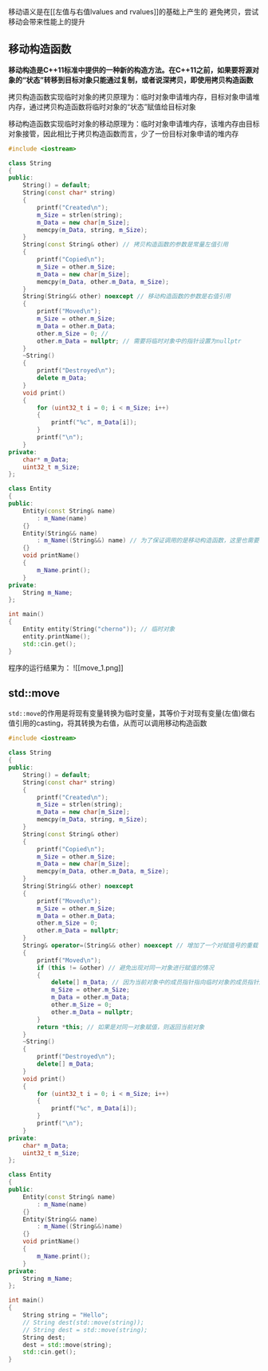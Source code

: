 
移动语义是在[[左值与右值lvalues and rvalues]]的基础上产生的
避免拷贝，尝试移动会带来性能上的提升
## 移动构造函数

**移动构造是C++11标准中提供的一种新的构造方法。在C++11之前，如果要将源对象的“状态”转移到目标对象只能通过复制，或者说深拷贝，即使用拷贝构造函数**

拷贝构造函数实现临时对象的拷贝原理为：临时对象申请堆内存，目标对象申请堆内存，通过拷贝构造函数将临时对象的“状态”赋值给目标对象

移动构造函数实现临时对象的移动原理为：临时对象申请堆内存，该堆内存由目标对象接管，因此相比于拷贝构造函数而言，少了一份目标对象申请的堆内存

```c++
#include <iostream>

class String
{
public:
	String() = default;
	String(const char* string) 
	{
		printf("Created\n");
		m_Size = strlen(string);
		m_Data = new char[m_Size];
		memcpy(m_Data, string, m_Size);
	}
	String(const String& other) // 拷贝构造函数的参数是常量左值引用
	{
		printf("Copied\n");
		m_Size = other.m_Size;
		m_Data = new char[m_Size];
		memcpy(m_Data, other.m_Data, m_Size);
	}
	String(String&& other) noexcept // 移动构造函数的参数是右值引用
	{
		printf("Moved\n");
		m_Size = other.m_Size;
		m_Data = other.m_Data;
		other.m_Size = 0; //
		other.m_Data = nullptr; // 需要将临时对象中的指针设置为nullptr
	}
	~String()
	{
		printf("Destroyed\n");
		delete m_Data;
	}
	void print()
	{
		for (uint32_t i = 0; i < m_Size; i++)
		{
			printf("%c", m_Data[i]);
		}
		printf("\n");
	}
private:
	char* m_Data;
	uint32_t m_Size;
};

class Entity
{
public:
	Entity(const String& name)
		: m_Name(name)
	{}
	Entity(String&& name)
		: m_Name((String&&) name) // 为了保证调用的是移动构造函数，这里也需要使用右值引用
	{}
	void printName()
	{
		m_Name.print();
	}
private:
	String m_Name;
};

int main()
{
	Entity entity(String("cherno")); // 临时对象
	entity.printName();
	std::cin.get();
} 
```

程序的运行结果为：
![[move_1.png]]
## std::move
```std::move```的作用是将现有变量转换为临时变量，其等价于对现有变量(左值)做右值引用的casting，将其转换为右值，从而可以调用移动构造函数
```c++
#include <iostream>

class String
{
public:
	String() = default;
	String(const char* string) 
	{
		printf("Created\n");
		m_Size = strlen(string);
		m_Data = new char[m_Size];
		memcpy(m_Data, string, m_Size);
	}
	String(const String& other)
	{
		printf("Copied\n");
		m_Size = other.m_Size;
		m_Data = new char[m_Size];
		memcpy(m_Data, other.m_Data, m_Size);
	}
	String(String&& other) noexcept
	{
		printf("Moved\n");
		m_Size = other.m_Size;
		m_Data = other.m_Data;
		other.m_Size = 0;
		other.m_Data = nullptr;
	}
	String& operator=(String&& other) noexcept // 增加了一个对赋值号的重载
	{
		printf("Moved\n");
		if (this != &other) // 避免出现对同一对象进行赋值的情况
		{
			delete[] m_Data; // 因为当前对象中的成员指针指向临时对象的成员指针所指向的内存，则之前指向的内存必须被释放，否则会出现内存泄漏的问题
			m_Size = other.m_Size;
			m_Data = other.m_Data;
			other.m_Size = 0;
			other.m_Data = nullptr;
		}
		return *this; // 如果是对同一对象赋值，则返回当前对象
	}
	~String()
	{
		printf("Destroyed\n");
		delete[] m_Data;
	}
	void print()
	{
		for (uint32_t i = 0; i < m_Size; i++)
		{
			printf("%c", m_Data[i]);
		}
		printf("\n");
	}
private:
	char* m_Data;
	uint32_t m_Size;
};

class Entity
{
public:
	Entity(const String& name)
		: m_Name(name)
	{}
	Entity(String&& name)
		: m_Name((String&&)name)
	{}
	void printName()
	{
		m_Name.print();
	}
private:
	String m_Name;
};

int main()
{
	String string = "Hello";
	// String dest(std::move(string));
	// String dest = std::move(string);
	String dest;
	dest = std::move(string);
	std::cin.get();
} 
```